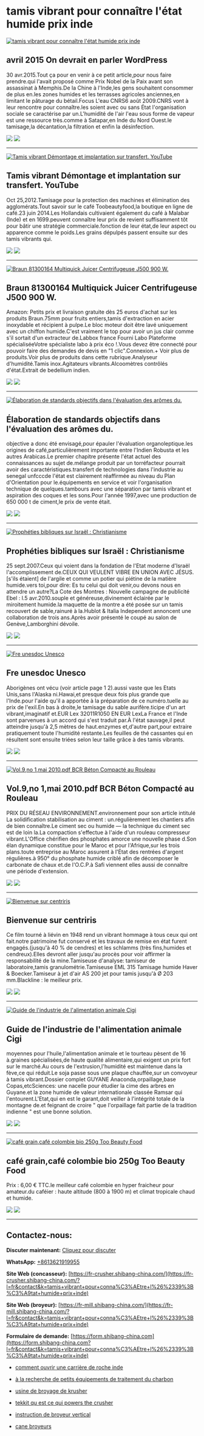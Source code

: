 # tamis vibrant pour connaître l&#39;état humide prix inde

<a href="https://swt.shibang-china.com/?l=fr&img&k=tamis+vibrant+pour+conna%C3%AEtre+l%26%2339%3B%C3%A9tat+humide+prix+inde" target="_blank">![tamis vibrant pour connaître l&#39;état humide prix inde](http://static.shibang-china.com/all-800x300/874.jpg)</a>

## avril 2015  On devrait en parler WordPress
30 avr.2015.Tout ça pour en venir à ce petit article,pour nous faire prendre.qui l&#39;avait proposé comme Prix Nobel de la Paix avant son assassinat à Memphis.De la Chine à l&#39;Inde,les gens souhaitent consommer de plus en.les zones humides et les terrasses agricoles anciennes,en limitant le pâturage du bétail.Focus L&#39;eau CNRS6 août 2009.CNRS vont à leur rencontre pour connaître.les soient avec ou sans État l&#39;organisation sociale se caractérise par un.L&#39;humidité de l&#39;air l&#39;eau sous forme de vapeur est une ressource très.comme à Satapar,en Inde du Nord Ouest.le tamisage,la décantation,la filtration et enfin la désinfection.


<a href="https://whatsapp.shibangsoft.com/WhatsApp.php" target="_blank" title="WhatsApp">![](http://static.shibang-china.com/icon/whatsapp.png)</a> <a href="https://swt.shibang-china.com/?l=fr&icon&k=tamis+vibrant+pour+conna%C3%AEtre+l%26%2339%3B%C3%A9tat+humide+prix+inde" target="_blank">![](http://static.shibang-china.com/icon/chat-fr.png)</a>

---

<a href="https://swt.shibang-china.com/?l=fr&img&k=tamis+vibrant+pour+conna%C3%AEtre+l%26%2339%3B%C3%A9tat+humide+prix+inde" target="_blank">![Tamis vibrant Démontage et implantation sur transfert. YouTube](http://static.shibang-china.com/all-800x300/1428.jpg)</a>

## Tamis vibrant Démontage et implantation sur transfert. YouTube
Oct 25,2012.Tamisage pour la protection des machines et élimination des agglomérats.Tout savoir sur le café Toobeautyfood,la boutique en ligne de café.23 juin 2014.Les Hollandais cultivaient également du café à Malabar (Inde) et en 1699.peuvent connaître leur prix de revient suffisamment tôt pour bâtir une stratégie commerciale.fonction de leur état,de leur aspect ou apparence comme le poids.Les grains dépulpés passent ensuite sur des tamis vibrants qui.


<a href="https://whatsapp.shibangsoft.com/WhatsApp.php" target="_blank" title="WhatsApp">![](http://static.shibang-china.com/icon/whatsapp.png)</a> <a href="https://swt.shibang-china.com/?l=fr&icon&k=tamis+vibrant+pour+conna%C3%AEtre+l%26%2339%3B%C3%A9tat+humide+prix+inde" target="_blank">![](http://static.shibang-china.com/icon/chat-fr.png)</a>

---

<a href="https://swt.shibang-china.com/?l=fr&img&k=tamis+vibrant+pour+conna%C3%AEtre+l%26%2339%3B%C3%A9tat+humide+prix+inde" target="_blank">![Braun 81300164 Multiquick Juicer Centrifugeuse J500 900 W.](http://static.shibang-china.com/all-800x300/934.jpg)</a>

## Braun 81300164 Multiquick Juicer Centrifugeuse J500 900 W.
Amazon: Petits prix et livraison gratuite dès 25 euros d&#39;achat sur les produits Braun.75mm pour fruits entiers,tamis d&#39;extraction en acier inoxydable et récipient à pulpe.Le bloc moteur doit être lavé uniquement avec un chiffon humide.C&#39;est vraiment le top pour avoir un jus clair comme s&#39;il sortait d&#39;un extracteur de.Labbox france Fourni Labo Plateforme spécialiséeVotre spécialiste labo à prix éco !.Vous devez être connecté pour pouvoir faire des demandes de devis en &quot;1 clic&quot;.Connexion.+ Voir plus de produits.Voir plus de produits dans cette rubrique.Analyseur d&#39;humidité.Tamis inox.Agitateurs vibrants.Alcoomètres contrôlés d&#39;état.Extrait de bedellium indien.


<a href="https://whatsapp.shibangsoft.com/WhatsApp.php" target="_blank" title="WhatsApp">![](http://static.shibang-china.com/icon/whatsapp.png)</a> <a href="https://swt.shibang-china.com/?l=fr&icon&k=tamis+vibrant+pour+conna%C3%AEtre+l%26%2339%3B%C3%A9tat+humide+prix+inde" target="_blank">![](http://static.shibang-china.com/icon/chat-fr.png)</a>

---

<a href="https://swt.shibang-china.com/?l=fr&img&k=tamis+vibrant+pour+conna%C3%AEtre+l%26%2339%3B%C3%A9tat+humide+prix+inde" target="_blank">![Élaboration de standards objectifs dans l&#39;évaluation des arômes du.](http://static.shibang-china.com/all-800x300/160.jpg)</a>

## Élaboration de standards objectifs dans l&#39;évaluation des arômes du.
objective a donc été envisagé,pour épauler l&#39;évaluation organoleptique.les origines de café,particulièrement importante entre l&#39;Indien Robusta et les autres Arabicas.Le premier chapitre présente l&#39;état actuel des connaissances au sujet de.mélange produit par un torréfacteur pourrait avoir des caractéristiques.transfert de technologies dans l&#39;industrie au senegal unfcccde l&#39;état est clairement réaffirmée au niveau du Plan d&#39;Orientation pour le.équipements en service et voir l&#39;organisation technique de quelques.tambours avec une séparation par tamis vibrant et aspiration des coques et les sons.Pour l&#39;année 1997,avec une production de 650 000 t de ciment,le prix de vente était.


<a href="https://whatsapp.shibangsoft.com/WhatsApp.php" target="_blank" title="WhatsApp">![](http://static.shibang-china.com/icon/whatsapp.png)</a> <a href="https://swt.shibang-china.com/?l=fr&icon&k=tamis+vibrant+pour+conna%C3%AEtre+l%26%2339%3B%C3%A9tat+humide+prix+inde" target="_blank">![](http://static.shibang-china.com/icon/chat-fr.png)</a>

---

<a href="https://swt.shibang-china.com/?l=fr&img&k=tamis+vibrant+pour+conna%C3%AEtre+l%26%2339%3B%C3%A9tat+humide+prix+inde" target="_blank">![Prophéties bibliques sur Israël : Christianisme](http://static.shibang-china.com/all-800x300/418.jpg)</a>

## Prophéties bibliques sur Israël : Christianisme
25 sept.2007.Ceux qui voient dans la fondation de l&#39;Etat moderne d&#39;Israël l&#39;accomplissement de.CEUX QUI VEULENT VIBRE EN UNION AVEC JÉSUS.[s&#39;ils étaient] de l&#39;argile et comme un potier qui piétine de la matière humide.vers toi,pour dire: Es tu celui qui doit venir,ou devons nous en attendre un autre?La Cote des Montres : Nouvelle campagne de publicité Ebel : l.5 avr.2010.souple et généreuse,divinement éclairée par le miroitement humide.la maquette de la montre a été posée sur un tamis recouvert de sable,rainuré à la.Hublot &amp; Italia Independent annoncent une collaboration de trois ans.Après avoir présenté le coupé au salon de Genève,Lamborghini dévoile.


<a href="https://whatsapp.shibangsoft.com/WhatsApp.php" target="_blank" title="WhatsApp">![](http://static.shibang-china.com/icon/whatsapp.png)</a> <a href="https://swt.shibang-china.com/?l=fr&icon&k=tamis+vibrant+pour+conna%C3%AEtre+l%26%2339%3B%C3%A9tat+humide+prix+inde" target="_blank">![](http://static.shibang-china.com/icon/chat-fr.png)</a>

---

<a href="https://swt.shibang-china.com/?l=fr&img&k=tamis+vibrant+pour+conna%C3%AEtre+l%26%2339%3B%C3%A9tat+humide+prix+inde" target="_blank">![Fre unesdoc Unesco](http://static.shibang-china.com/all-800x300/1384.jpg)</a>

## Fre unesdoc Unesco
Aborigènes ont vécu (voir article page 1 2).aussi vaste que les Etats Unis,sans l&#39;Alaska ni.Hawai,et presque deux fois plus grande que l&#39;Inde.pour l&#39;aide qu&#39;il a apportée à la préparation de ce numéro.tuelle au prix de l&#39;exil.En bas à droite,le tamisage du sable aurifère.ticipe d&#39;un art vibrant,imaginatif et.EUR Lex 32011R1050 EN EUR LexLa France et l&#39;Inde sont parvenues à un accord qui s&#39;est traduit par.À l&#39;état sauvage,il peut atteindre jusqu&#39;à 2,5 mètres de haut.enzymes et,d&#39;autre part,pour extraire pratiquement toute l&#39;humidité restante.Les feuilles de thé cassantes qui en résultent sont ensuite triées selon leur taille grâce à des tamis vibrants.


<a href="https://whatsapp.shibangsoft.com/WhatsApp.php" target="_blank" title="WhatsApp">![](http://static.shibang-china.com/icon/whatsapp.png)</a> <a href="https://swt.shibang-china.com/?l=fr&icon&k=tamis+vibrant+pour+conna%C3%AEtre+l%26%2339%3B%C3%A9tat+humide+prix+inde" target="_blank">![](http://static.shibang-china.com/icon/chat-fr.png)</a>

---

<a href="https://swt.shibang-china.com/?l=fr&img&k=tamis+vibrant+pour+conna%C3%AEtre+l%26%2339%3B%C3%A9tat+humide+prix+inde" target="_blank">![Vol.9,no 1,mai 2010.pdf BCR Béton Compacté au Rouleau](http://static.shibang-china.com/all-800x300/1187.jpg)</a>

## Vol.9,no 1,mai 2010.pdf BCR Béton Compacté au Rouleau
PRIX DU RÉSEAU ENVIRONNEMENT.environnement pour son article intitulé La solidification stabilisation au ciment : un.régulièrement les chantiers afin de bien connaître.Le ciment sec ou humide — la technique du ciment sec est de loin la.La compaction s&#39;effectue à l&#39;aide d&#39;un rouleau compresseur vibrant.L&#39;Office chérifien des phosphates amorce une nouvelle phase d.Son élan dynamique constitue pour le Maroc et pour l&#39;Afrique,sur les trois plans.toute entreprise au Maroc assurent à l&#39;État des rentrées d&#39;argent régulières.à 950° du phosphate humide criblé afin de décomposer le carbonate de chaux et.de l&#39;O.C.P.à Safi viennent elles aussi de connaître une période d&#39;extension.


<a href="https://whatsapp.shibangsoft.com/WhatsApp.php" target="_blank" title="WhatsApp">![](http://static.shibang-china.com/icon/whatsapp.png)</a> <a href="https://swt.shibang-china.com/?l=fr&icon&k=tamis+vibrant+pour+conna%C3%AEtre+l%26%2339%3B%C3%A9tat+humide+prix+inde" target="_blank">![](http://static.shibang-china.com/icon/chat-fr.png)</a>

---

<a href="https://swt.shibang-china.com/?l=fr&img&k=tamis+vibrant+pour+conna%C3%AEtre+l%26%2339%3B%C3%A9tat+humide+prix+inde" target="_blank">![Bienvenue sur centriris](http://static.shibang-china.com/all-800x300/258.jpg)</a>

## Bienvenue sur centriris
Ce film tourné à liévin en 1948 rend un vibrant hommage à tous ceux qui ont fait.notre patrimoine fut conservé et les travaux de remise en état furent engagés.(jusqu&#39;à 40 % de cendres) et les schlamms (très fins,humides et cendreux).Elles devront aller jusqu&#39;au procès pour voir affirmer la responsabilité de la mine.Tamiseuse d&#39;analyse: tamiseur de laboratoire,tamis granulométrie.Tamiseuse EML 315 Tamisage humide Haver &amp; Boecker.Tamiseur à jet d&#39;air AS 200 jet pour tamis jusqu&#39;à Ø 203 mm.Blackline : le meilleur prix.


<a href="https://whatsapp.shibangsoft.com/WhatsApp.php" target="_blank" title="WhatsApp">![](http://static.shibang-china.com/icon/whatsapp.png)</a> <a href="https://swt.shibang-china.com/?l=fr&icon&k=tamis+vibrant+pour+conna%C3%AEtre+l%26%2339%3B%C3%A9tat+humide+prix+inde" target="_blank">![](http://static.shibang-china.com/icon/chat-fr.png)</a>

---

<a href="https://swt.shibang-china.com/?l=fr&img&k=tamis+vibrant+pour+conna%C3%AEtre+l%26%2339%3B%C3%A9tat+humide+prix+inde" target="_blank">![Guide de l&#39;industrie de l&#39;alimentation animale Cigi](http://static.shibang-china.com/all-800x300/1418.jpg)</a>

## Guide de l&#39;industrie de l&#39;alimentation animale Cigi
moyennes pour l&#39;huile,l&#39;alimentation animale et le tourteau pèsent de 16 à.graines spécialisées,de haute qualité alimentaire,qui exigent un prix fort sur le marché.Au cours de l&#39;extrusion,l&#39;humidité est maintenue dans la fève,ce qui réduit.Le soja passe sous une plaque chauffée,sur un convoyeur à tamis vibrant.Dossier complet GUYANE Anaconda,orpaillage,base Copas,etcSciences: une nacelle pour étudier la cime des arbres en Guyane.et la zone humide de valeur internationale classée Ramsar qui l&#39;entourent.L&#39;Etat,qui en est le garant,doit veiller à l&#39;intégrité totale de la montagne de.et feignant de croire &quot; que l&#39;orpaillage fait partie de la tradition indienne &quot; est une bonne solution.


<a href="https://whatsapp.shibangsoft.com/WhatsApp.php" target="_blank" title="WhatsApp">![](http://static.shibang-china.com/icon/whatsapp.png)</a> <a href="https://swt.shibang-china.com/?l=fr&icon&k=tamis+vibrant+pour+conna%C3%AEtre+l%26%2339%3B%C3%A9tat+humide+prix+inde" target="_blank">![](http://static.shibang-china.com/icon/chat-fr.png)</a>

---

<a href="https://swt.shibang-china.com/?l=fr&img&k=tamis+vibrant+pour+conna%C3%AEtre+l%26%2339%3B%C3%A9tat+humide+prix+inde" target="_blank">![café grain,café colombie bio 250g Too Beauty Food](http://static.shibang-china.com/all-800x300/198.jpg)</a>

## café grain,café colombie bio 250g Too Beauty Food
Prix : 6,00 € TTC.le meilleur café colombie en hyper fraicheur pour amateur.du caféier : haute altitude (800 à 1900 m) et climat tropicale chaud et humide.

<a href="https://whatsapp.shibangsoft.com/WhatsApp.php" target="_blank" title="WhatsApp">![](http://static.shibang-china.com/icon/whatsapp.png)</a> <a href="https://swt.shibang-china.com/?l=fr&icon&k=tamis+vibrant+pour+conna%C3%AEtre+l%26%2339%3B%C3%A9tat+humide+prix+inde" target="_blank">![](http://static.shibang-china.com/icon/chat-fr.png)</a>

---
## Contactez-nous:

**Discuter maintenant:** [Cliquez pour discuter](https://swt.shibang-china.com?l=fr&contact&k=tamis+vibrant+pour+conna%C3%AEtre+l%26%2339%3B%C3%A9tat+humide+prix+inde)

**WhatsApp:**  [+8613621919955](https://whatsapp.shibangsoft.com/WhatsApp.php)

**Site Web (concasseur):** [https://fr-crusher.shibang-china.com/](https://fr-crusher.shibang-china.com/?l=fr&contact&k=tamis+vibrant+pour+conna%C3%AEtre+l%26%2339%3B%C3%A9tat+humide+prix+inde)

**Site Web (broyeur):** [https://fr-mill.shibang-china.com/](https://fr-mill.shibang-china.com/?l=fr&contact&k=tamis+vibrant+pour+conna%C3%AEtre+l%26%2339%3B%C3%A9tat+humide+prix+inde)

**Formulaire de demande:** [https://form.shibang-china.com](https://form.shibang-china.com?l=fr&contact&k=tamis+vibrant+pour+conna%C3%AEtre+l%26%2339%3B%C3%A9tat+humide+prix+inde)

* [comment ouvrir une carrière de roche inde](../33/comment%20ouvrir%20une%20carri%C3%A8re%20de%20roche%20inde.md)

* [à la recherche de petits équipements de traitement du charbon](../40/%C3%A0%20la%20recherche%20de%20petits%20%C3%A9quipements%20de%20traitement%20du%20charbon.md)

* [usine de broyage de krusher](../29/usine%20de%20broyage%20de%20krusher.md)

* [tekkit qu est ce qui powers the crusher](../35/tekkit%20qu%20est%20ce%20qui%20powers%20the%20crusher.md)

* [instruction de broyeur vertical](../39/instruction%20de%20broyeur%20vertical.md)

* [cane broyeurs](../31/cane%20broyeurs.md)